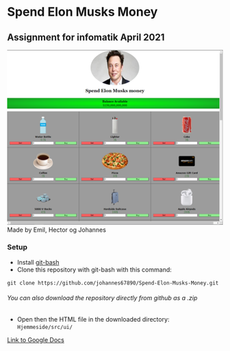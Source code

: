 # Spend Elon Musks Money
## Assignment for infomatik April 2021 
![preview](src/img/preview.png "Website Preview")
Made by Emil, Hector og Johannes

### Setup

- Install [git-bash](https://git-scm.com/downloads)
- Clone this repository with git-bash with this command:
```
git clone https://github.com/johannes67890/Spend-Elon-Musks-Money.git
```
###### You can also download the repository directly from github as a .zip

- Open then the HTML file in the downloaded directory: ```Hjemmeside/src/ui/```

[Link to Google Docs](https://docs.google.com/document/d/1gDWuoMCSmeoFAbLCFk8Rvg7lYigrCp7-lk3ZK6oRXlU/edit?usp=sharing)

